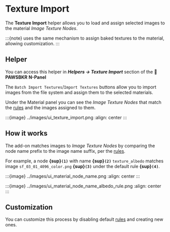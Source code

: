 # Texture Import

The **Texture Import** helper allows you to load and assign selected images to
the material *Image Texture Nodes*.

:::{note}
[](automatic_material_creation.md) uses the same mechanism to assign baked
textures to the material, allowing customization.
:::

## Helper

You can access this helper in ***Helpers &rarr; Texture Import*** section of
the **🍰PAWSBKR** **N-Panel**

The `Batch Import Textures`/`Import Textures` buttons allow you to import images
from the file system and assign them to the selected materials.

Under the Material panel you can see the *Image Texture Nodes* that match the
[rules](preferences-texture-import) and the images assigned to them.

:::{image} ../images/ui_texture_import.png
:align: center
:::

## How it works

The add-on matches images to *Image Texture Nodes* by comparing the node name
prefix to the image name suffix, per the [rules](preferences-texture-import).

For example, a node **{sup}`(1)`** with name **{sup}`(2)`**
`texture_albedo` matches image `sf_03_01_4096_color.png` **{sup}`(3)`**
under the default rule **{sup}`(4)`**.

:::{image} ../images/ui_material_node_name.png
:align: center
:::

:::{image} ../images/ui_material_node_name_albedo_rule.png
:align: center
:::

## Customization

You can customize this process by disabling default
[rules](preferences-texture-import) and creating new ones.
